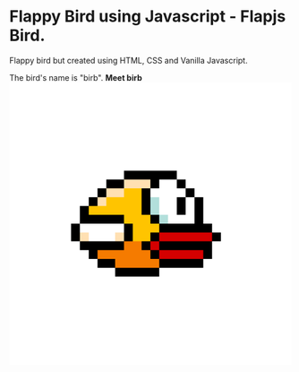 # Flappy Bird using Javascript - Flapjs Bird.
Flappy bird but created using HTML, CSS and Vanilla Javascript.

The bird's name is "birb".
**Meet birb**
![Image of birb](https://github.com/manavendrasen/flapjsbird/blob/master/images/birb.png "Birb")


